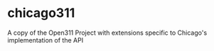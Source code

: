 # chicago311
A copy of the Open311 Project with extensions specific to Chicago's implementation of the API
